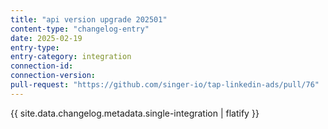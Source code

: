 ```yaml
---
title: "api version upgrade 202501"
content-type: "changelog-entry"
date: 2025-02-19
entry-type: 
entry-category: integration
connection-id: 
connection-version: 
pull-request: "https://github.com/singer-io/tap-linkedin-ads/pull/76"
---
```

{{ site.data.changelog.metadata.single-integration | flatify }}